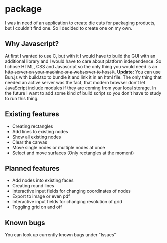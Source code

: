 # package
I was in need of an application to create die cuts for packaging products, but I couldn't find one.
So I decided to create one on my own.
## Why Javascript?
At first I wanted to use C, but with it I would have to build the GUI with an additional library and I would have to care about platform independence. So I chose HTML, CSS and Javascript so the only thing you would need is an ~~http server on your machine or a webserver to host it~~.
**Update:**
You can use Bun.js with build.tsx to bundle it and link it in an html file. The only thing that needed an active server was the fact, that modern browser don't let JavaScript include modules if they are coming from your local storage. In the future I want to add some kind of build script so you don't have to study to run this thing.

## Existing features

 - Creating rectangles
 - Add lines to existing nodes
 - Show all existing nodes
 - Clear the canvas
 - Move single nodes or multiple nodes at once
 - Select and move surfaces (Only rectangles at the moment)

## Planned features

 - Add nodes into existing faces
 - Creating round lines
 - Interactive input fields for changing coordinates of nodes
 - Export to image or even pdf
 - Interactive input fields for changing resolution of grid
 - Toggling grid on and off

 ## Known bugs
You can look up currently known bugs under "Issues"
